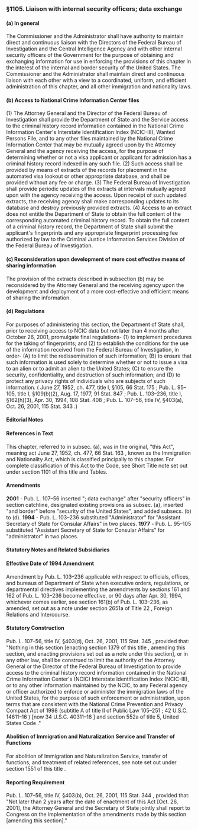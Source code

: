 <!--
url: https://uscode.house.gov/view.xhtml?req=granuleid:USC-prelim-title8-section1105&num=0&edition=prelim
date_accessed: 2024-07-28 23:45:11
-->
### §1105\. Liaison with internal security officers; data exchange
#### (a) In general
 The Commissioner and the Administrator shall have authority to maintain direct and continuous liaison with the Directors of the Federal Bureau of Investigation and the Central Intelligence Agency and with other internal security officers of the Government for the purpose of obtaining and exchanging information for use in enforcing the provisions of this chapter in the interest of the internal and border security of the United States. The Commissioner and the Administrator shall maintain direct and continuous liaison with each other with a view to a coordinated, uniform, and efficient administration of this chapter, and all other immigration and nationality laws.
#### (b) Access to National Crime Information Center files
 (1\) The Attorney General and the Director of the Federal Bureau of Investigation shall provide the Department of State and the Service access to the criminal history record information contained in the National Crime Information Center's Interstate Identification Index (NCIC\-III), Wanted Persons File, and to any other files maintained by the National Crime Information Center that may be mutually agreed upon by the Attorney General and the agency receiving the access, for the purpose of determining whether or not a visa applicant or applicant for admission has a criminal history record indexed in any such file.
 (2\) Such access shall be provided by means of extracts of the records for placement in the automated visa lookout or other appropriate database, and shall be provided without any fee or charge.
 (3\) The Federal Bureau of Investigation shall provide periodic updates of the extracts at intervals mutually agreed upon with the agency receiving the access. Upon receipt of such updated extracts, the receiving agency shall make corresponding updates to its database and destroy previously provided extracts.
 (4\) Access to an extract does not entitle the Department of State to obtain the full content of the corresponding automated criminal history record. To obtain the full content of a criminal history record, the Department of State shall submit the applicant's fingerprints and any appropriate fingerprint processing fee authorized by law to the Criminal Justice Information Services Division of the Federal Bureau of Investigation.
#### (c) Reconsideration upon development of more cost effective means of sharing information
 The provision of the extracts described in subsection (b) may be reconsidered by the Attorney General and the receiving agency upon the development and deployment of a more cost\-effective and efficient means of sharing the information.
#### (d) Regulations
 For purposes of administering this section, the Department of State shall, prior to receiving access to NCIC data but not later than 4 months after October 26, 2001, promulgate final regulations\-
 (1\) to implement procedures for the taking of fingerprints; and
 (2\) to establish the conditions for the use of the information received from the Federal Bureau of Investigation, in order\-
 (A) to limit the redissemination of such information;
 (B) to ensure that such information is used solely to determine whether or not to issue a visa to an alien or to admit an alien to the United States;
 (C) to ensure the security, confidentiality, and destruction of such information; and
 (D) to protect any privacy rights of individuals who are subjects of such information.
 (
 June 27, 1952, ch. 477, title I, §105,
 66 Stat. 175
 ;
 Pub. L. 95–105,
 title I, §109(b)(2\), Aug. 17, 1977,
 91 Stat. 847
 ;
 Pub. L. 103–236,
 title I, §162(h)(3\), Apr. 30, 1994,
 108 Stat. 408
 ;
 Pub. L. 107–56,
 title IV, §403(a), Oct. 26, 2001,
 115 Stat. 343
 .)
#### **Editorial Notes**
#### References in Text
 This chapter, referred to in subsec. (a), was in the original, "this Act", meaning act
 June 27, 1952, ch. 477,
 66 Stat. 163
 , known as the Immigration and Nationality Act, which is classified principally to this chapter. For complete classification of this Act to the Code, see Short Title note set out under
 section 1101 of this title
 and Tables.
#### Amendments
**2001** 
 \-
 Pub. L. 107–56
 inserted "; data exchange" after "security officers" in section catchline, designated existing provisions as subsec. (a), inserted "and border" before "security of the United States", and added subsecs. (b) to (d).
**1994** 
 \-
 Pub. L. 103–236
 substituted "Administrator" for "Assistant Secretary of State for Consular Affairs" in two places.
**1977** 
 \-
 Pub. L. 95–105
 substituted "Assistant Secretary of State for Consular Affairs" for "administrator" in two places.
#### **Statutory Notes and Related Subsidiaries**
#### Effective Date of 1994 Amendment
 Amendment by
 Pub. L. 103–236
 applicable with respect to officials, offices, and bureaus of Department of State when executive orders, regulations, or departmental directives implementing the amendments by sections 161 and 162 of
 Pub. L. 103–236
 become effective, or 90 days after Apr. 30, 1994, whichever comes earlier, see section 161(b) of
 Pub. L. 103–236,
 as amended, set out as a note under
 section 2651a of Title 22
 , Foreign Relations and Intercourse.
#### Statutory Construction
Pub. L. 107–56,
 title IV, §403(d), Oct. 26, 2001,
 115 Stat. 345
 , provided that: "Nothing in this section \[enacting
 section 1379 of this title
 , amending this section, and enacting provisions set out as a note under this section], or in any other law, shall be construed to limit the authority of the Attorney General or the Director of the Federal Bureau of Investigation to provide access to the criminal history record information contained in the National Crime Information Center's (NCIC) Interstate Identification Index (NCIC\-III), or to any other information maintained by the NCIC, to any Federal agency or officer authorized to enforce or administer the immigration laws of the United States, for the purpose of such enforcement or administration, upon terms that are consistent with the National Crime Prevention and Privacy Compact Act of 1998 (subtitle A of title II of
 Public Law 105–251
 ;
 42 U.S.C. 14611–16
 ) \[now
 34 U.S.C. 40311–16
 ] and
 section 552a of title 5, United States Code
 ."
#### Abolition of Immigration and Naturalization Service and Transfer of Functions
 For abolition of Immigration and Naturalization Service, transfer of functions, and treatment of related references, see note set out under
 section 1551 of this title
 .
#### Reporting Requirement
Pub. L. 107–56,
 title IV, §403(b), Oct. 26, 2001,
 115 Stat. 344
 , provided that: "Not later than 2 years after the date of enactment of this Act \[Oct. 26, 2001], the Attorney General and the Secretary of State jointly shall report to Congress on the implementation of the amendments made by this section \[amending this section]."
